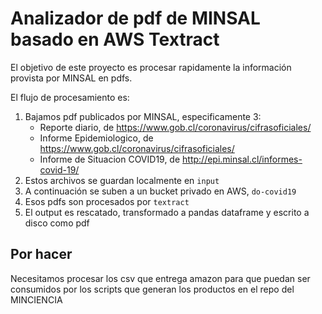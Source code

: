 # Analizador de pdf de MINSAL basado en AWS Textract

El objetivo de este proyecto es procesar rapidamente la información provista por MINSAL en pdfs.

El flujo de procesamiento es:

 1. Bajamos pdf publicados por MINSAL, especificamente 3:
    * Reporte diario, de https://www.gob.cl/coronavirus/cifrasoficiales/
    * Informe Epidemiologico, de https://www.gob.cl/coronavirus/cifrasoficiales/
    * Informe de Situacion COVID19, de http://epi.minsal.cl/informes-covid-19/
 2. Estos archivos se guardan localmente en `input`
 3. A continuación se suben a un bucket privado en AWS, `do-covid19`
 4. Esos pdfs son procesados por `textract`
 5. El output es rescatado, transformado a pandas dataframe y escrito a disco como pdf
 
 ## Por hacer
 
 Necesitamos procesar los csv que entrega amazon para que puedan ser consumidos por los scripts que generan los
 productos en el repo del MINCIENCIA